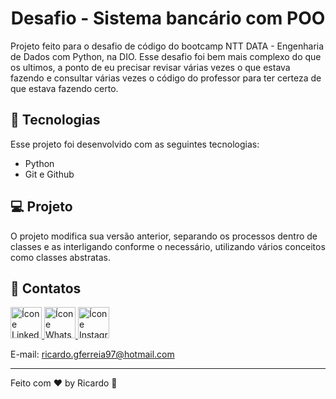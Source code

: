 <h1 align="center"> Desafio - Sistema bancário com POO</h1>

<p>
Projeto feito para o desafio de código do bootcamp NTT DATA - Engenharia de Dados com Python, na DIO.  
Esse desafio foi bem mais complexo do que os ultimos, a ponto de eu precisar revisar várias vezes o que estava fazendo e consultar várias vezes o código do professor para ter certeza de que estava fazendo certo.
</p>

## 🚀 Tecnologias

Esse projeto foi desenvolvido com as seguintes tecnologias:

- Python
- Git e Github


## 💻 Projeto

O projeto modifica sua versão anterior, separando os processos dentro de classes e as interligando conforme o necessário, utilizando vários conceitos como classes abstratas.

## 📔 Contatos

<a href="https://www.linkedin.com/in/ricardo-gon/">
<img width="50" src="https://img.icons8.com/office/344/linkedin.png" alt="Ícone Linkedin"> </a>

<a href="https://contate.me/ricardo-gon">
<img width="50" src="https://img.icons8.com/office/344/whatsapp--v1.png" alt="Ícone Whatsapp"> </a>

<a href="https://www.instagram.com/ricardinferreira/">
<img width="50" src="https://img.icons8.com/office/344/instagram-new.png" alt="Ícone Instagram"> </a>

E-mail: ricardo.gferreia97@hotmail.com </br>

---

Feito com ♥ by Ricardo :wave: 
